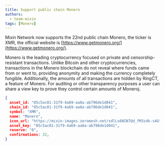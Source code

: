 ```yaml
---
title: Support public chain Monero
authors:
  - team-mixin
tags: [Monero]
---
```


Mixin Network now supports the 22nd public chain Monero, the ticker is XMR, the official website is [https://www.getmonero.org/](https://www.getmonero.org/).

<!-- truncate -->

Monero is the leading cryptocurrency focused on private and censorship-resistant transactions. Unlike Bitcoin and other cryptocurrencies, transactions in the Monero blockchain do not reveal where funds came from or went to, providing anonymity and making the currency completely fungible. Additionally, the amounts of all transactions are hidden by RingCT, a feature of Monero. For auditing or other transparency purposes a user can share a view key to prove they control certain amounts of Moneroj.

```json
{
  asset_id: "05c5ac01-31f9-4a69-aa8a-ab796de1d041",
  chain_id: "05c5ac01-31f9-4a69-aa8a-ab796de1d041",
  symbol: "XMR",
  name: "Monero",
  icon_url: "https://mixin-images.zeromesh.net/sdlLs6NIN7Qd_fM3z4k-s4GtamiHo4pafLve7P7hnHaLEPs2ld0FSscEzqjdytGY2q8e-AyfCNVfqXbXYYqb8cwUf-X3oI2jRTZN=s128";;,
  asset_key: "05c5ac01-31f9-4a69-aa8a-ab796de1d041",
  reserve: "0",
  confirmations: 32,
}
```

